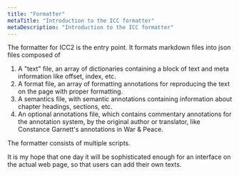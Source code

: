 ```yaml
---
title: "Formatter"
metaTitle: "Introduction to the ICC formatter"
metaDescription: "Introduction to the ICC formatter"
---
```


The formatter for ICC2 is the entry point. It formats markdown files into json
files composed of

1. A "text" file, an array of dictionaries containing a block of text and meta
   information like offset, index, etc.
2. A format file, an array of formatting annotations for reproducing the text on
   the page with proper formatting.
3. A semantics file, with semantic annotations containing information about
   chapter headings, sections, etc.
4. An optional annotations file, which contains commentary annotations for the
   annotation system, by the original author or translator, like Constance
   Garnett's annotations in War & Peace.

The formatter consists of multiple scripts.

It is my hope that one day it will be sophisticated enough for an interface on
the actual web page, so that users can add their own texts.
